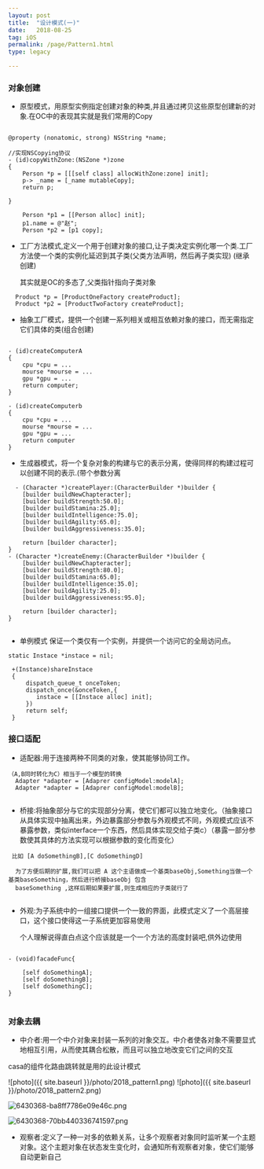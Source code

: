 ```yaml
---
layout: post
title:  "设计模式(一)"
date:   2018-08-25
tag: iOS
permalink: /page/Pattern1.html
type: legacy

---
```


### 对象创建

-  原型模式，用原型实例指定创建对象的种类,并且通过拷贝这些原型创建新的对象.在OC中的表现其实就是我们常用的Copy

```

@property (nonatomic, strong) NSString *name;

//实现NSCopying协议
- (id)copyWithZone:(NSZone *)zone
{
    Person *p = [[[self class] allocWithZone:zone] init];
    p-> _name = [_name mutableCopy];
    return p;
    
}

    Person *p1 = [[Person alloc] init];
    p1.name = @"赵";
    Person *p2 = [p1 copy];

```


-  工厂方法模式,定义一个用于创建对象的接口,让子类决定实例化哪一个类.工厂方法使一个类的实例化延迟到其子类(父类方法声明，然后再子类实现) (继承创建)
  
   其实就是OC的多态了,父类指针指向子类对象

```
  Product *p = [ProductOneFactory createProduct];
  Product *p2 = [ProductTwoFactory createProduct];

```

-  抽象工厂模式，提供一个创建一系列相关或相互依赖对象的接口，而无需指定它们具体的类(组合创建)

```

- (id)createComputerA
{
    cpu *cpu = ...
    mourse *mourse = ...
    gpu *gpu = ...
    return computer;
}

- (id)createComputerb
{
    cpu *cpu = ...
    mourse *mourse = ...
    gpu *gpu = ...
    return computer
}

```


- 生成器模式，将一个复杂对象的构建与它的表示分离，使得同样的构建过程可以创建不同的表示.(带个参数分离

``` 
  - (Character *)createPlayer:(CharacterBuilder *)builder {
    [builder buildNewChapteracter];
    [builder buildStrength:50.0];
    [builder buildStamina:25.0];
    [builder buildIntelligence:75.0];
    [builder buildAgility:65.0];
    [builder buildAggressiveness:35.0];
    
    return [builder character];
}
- (Character *)createEnemy:(CharacterBuilder *)builder {
    [builder buildNewChapteracter];
    [builder buildStrength:80.0];
    [builder buildStamina:65.0];
    [builder buildIntelligence:35.0];
    [builder buildAgility:25.0];
    [builder buildAggressiveness:95.0];
    
    return [builder character];
}


```

- 单例模式 保证一个类仅有一个实例，并提供一个访问它的全局访问点。

```
static Instace *instace = nil;

 +(Instance)shareInstace
 {
     dispatch_queue_t onceToken;
     dispatch_once(&onceToken,{
        instace = [[Instace alloc] init];
     })
     return self;
 }

```


### 接口适配

- 适配器:用于连接两种不同类的对象，使其能够协同工作。

```
（A,B同时转化为C）相当于一个模型的转换
  Adapter *adapter = [Adaprer configModel:modelA];
  Adapter *adapter = [Adaprer configModel:modelB];
 
```

- 桥接:将抽象部分与它的实现部分分离，使它们都可以独立地变化。（抽象接口从具体实现中抽离出来，外边暴露部分参数与外观模式不同，外观模式应该不暴露参数，类似interface一个东西，然后具体实现交给子类c）（暴露一部分参数使其具体的方法实现可以根据参数的变化而变化）

```
 比如 [A doSomethingB],[C doSomethingD]
  
  为了方便后期的扩展,我们可以把 A 这个主语做成一个基类baseObj,Something当做一个基类baseSomething，然后进行桥接baseObj 包含
  baseSomething ,这样后期如果要扩展,则生成相应的子类就行了
  
```

- 外观:为子系统中的一组接口提供一个一致的界面，此模式定义了一个高层接口，这个接口使得这一子系统更加容易使用
  
  个人理解说得直白点这个应该就是一个一个方法的高度封装吧,供外边使用

```

- (void)facadeFunc{
    
    [self doSomethingA];
    [self doSomethingB];
    [self doSomethingC];
}
 

```

### 对象去耦

- 中介者:用一个中介对象来封装一系列的对象交互。中介者使各对象不需要显式地相互引用，从而使其耦合松散，而且可以独立地改变它们之间的交互

casa的组件化路由跳转就是用的此设计模式

![photo]({{ site.baseurl }}/photo/2018_pattern1.png)
![photo]({{ site.baseurl }}/photo/2018_pattern2.png)

![6430368-ba8ff7786e09e46c.png](http://note.youdao.com/yws/res/2434/WEBRESOURCE1780a1843b176b010ba36c807312aa72)

![6430368-70bb440336741597.png](http://note.youdao.com/yws/res/2427/WEBRESOURCE9771d270c54f926916c140209ce75c6a)


- 观察者:定义了一种一对多的依赖关系，让多个观察者对象同时监听某一个主题对象。这个主题对象在状态发生变化时，会通知所有观察者对象，使它们能够自动更新自己
